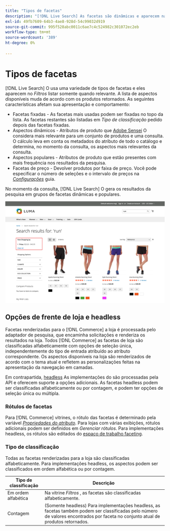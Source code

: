 ```yaml
---
title: "Tipos de facetas"
description: "[!DNL Live Search] As facetas são dinâmicas e aparecem na lista Filtros quando relevante."
exl-id: 49fb7609-64b3-4ae8-928d-54c99032d919
source-git-commit: 995f528abc0011c6ae7c4c524982c301072ec2eb
workflow-type: tm+mt
source-wordcount: '389'
ht-degree: 0%

---
```


# Tipos de facetas

[!DNL Live Search] O usa uma variedade de tipos de facetas e eles aparecem no *Filtros* listar somente quando relevante. A lista de aspectos disponíveis muda de acordo com os produtos retornados. As seguintes características afetam sua apresentação e comportamento:

* Facetas fixadas - As facetas mais usadas podem ser fixadas no topo da lista. As facetas restantes são listadas em *Tipo de classificação* pedido depois das facetas fixadas.
* Aspectos dinâmicos - Atributos de produto que [Adobe Sensei](https://www.adobe.com/sensei.html) O considera mais relevante para um conjunto de produtos e uma consulta. O cálculo leva em conta os metadados do atributo de todo o catálogo e determina, no momento da consulta, os aspectos mais relevantes da consulta.
* Aspectos populares - Atributos de produto que estão presentes com mais frequência nos resultados da pesquisa.
* Facetas de preço - Devolver produtos por faixa de preço. Você pode especificar o número de seleções e o intervalo de preços na [*Configurações*](settings.md) guia.

No momento da consulta, [!DNL Live Search] O gera os resultados da pesquisa em grupos de facetas dinâmicas e populares.

![Facetas - Preço](assets/storefront-search-results-run-price.png)

## Opções de frente de loja e headless

Facetas renderizadas para o [!DNL Commerce] a loja é processada pelo adaptador de pesquisa, que encaminha solicitações e renderiza os resultados na loja. Todos [!DNL Commerce] as facetas de loja são classificadas alfabeticamente com opções de seleção única, independentemente do tipo de entrada atribuído ao atributo correspondente. Os aspectos disponíveis na loja são renderizados de acordo com o tema atual e refletem as personalizações feitas na apresentação da navegação em camadas.

Em contrapartida, [headless](https://developer.adobe.com/commerce/php/architecture/technical-vision/web-api/) As implementações do são processadas pela API e oferecem suporte a opções adicionais. As facetas headless podem ser classificadas alfabeticamente ou por contagem, e podem ter opções de seleção única ou múltipla.

### Rótulos de facetas

Para [!DNL Commerce] vitrines, o rótulo das facetas é determinado pela variável [*Propriedades do atributo*](https://experienceleague.adobe.com/docs/commerce-admin/catalog/product-attributes/create/attribute-product-create.html). Para lojas com várias exibições, rótulos adicionais podem ser definidos em *Gerenciar rótulos*. Para implementações headless, os rótulos são editados do [espaço de trabalho faceting](faceting-workspace.md).

### Tipo de classificação

Todas as facetas renderizadas para a loja são classificadas alfabeticamente. Para implementações headless, os aspectos podem ser classificados em ordem alfabética ou por contagem.

| Tipo de classificação | Descrição |
|--- |--- |
| Em ordem alfabética | Na vitrine *Filtros* , as facetas são classificadas alfabeticamente. |
| Contagem | (Somente headless) Para implementações headless, as facetas também podem ser classificadas pelo número de valores encontrados por faceta no conjunto atual de produtos retornados. |
